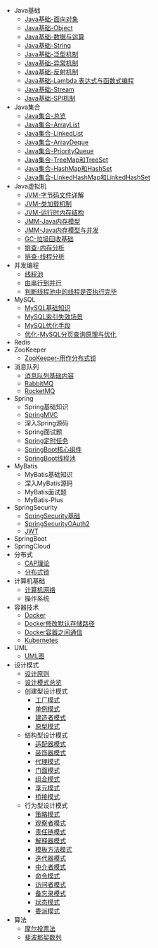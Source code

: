 - Java基础
  - [Java基础-面向对象](docs/Java基础/面向对象.md)
  - [Java基础-Object](docs/Java基础/Object.md)
  - [Java基础-数据与运算](docs/Java基础/数据与运算.md)
  - [Java基础-String](docs/Java基础/String.md)
  - [Java基础-泛型机制](docs/Java基础/泛型机制.md)
  - [Java基础-异常机制](docs/Java基础/异常机制.md)
  - [Java基础-反射机制](docs/Java基础/反射机制.md)
  - [Java基础-Lambda 表达式与函数式编程](docs/Java基础/Lambda表达式与函数式编程.md)
  - [Java基础-Stream](docs/Java基础/Stream.md)
  - [Java基础-SPI机制](docs/Java基础/SPI机制.md)
- Java集合
  - [Java集合-总览](docs/Java集合/总览.md)
  - [Java集合-ArrayList](docs/Java集合/ArrayList.md)
  - [Java集合-LinkedList](docs/Java集合/LinkedList.md)
  - [Java集合-ArrayDeque](docs/Java集合/ArrayDeque.md)
  - [Java集合-PriorityQueue](docs/Java集合/PriorityQueue.md)
  - [Java集合-TreeMap和TreeSet](docs/Java集合/TreeMap&TreeSet.md)
  - [Java集合-HashMap和HashSet](docs/Java集合/HashMap&HashSet.md)
  - [Java集合-LinkedHashMap和LinkedHashSet](docs/Java集合/LinkedHashMap&LinkedHashSet.md)
- Java虚拟机
  - [JVM-字节码文件详解](docs/Java虚拟机/字节码文件.md)
  - [JVM-类加载机制](docs/Java虚拟机/类加载机制.md)
  - [JVM-运行时内存结构](docs/Java虚拟机/运行时内存结构)
  - [JMM-Java内存模型](docs/Java虚拟机/物理内存模型)
  - [JMM-Java内存模型与并发](docs/Java虚拟机/Java内存模型与并发)
  - [GC-垃圾回收基础](docs/Java虚拟机/垃圾回收基础.md)
  - [排查-内存分析](docs/Java虚拟机/内存分析.md)
  - [排查-线程分析](docs/Java虚拟机/线程堆栈分析.md)
- 并发编程
  - [线程池](docs/并发/线程池.md)
  - [由串行到并行](docs/并发/由串行到并行.md)
  - [判断线程池中的线程是否执行完毕](docs/并发/判断线程池中的线程是否执行完毕.md)
- MySQL
  - [MySQL基础知识](docs/MySQL/MySQL.md)
  - [MySQL索引失效场景](docs/MySQL/MySQL索引失效场景.md)
  - [MySQL优化手段](docs/MySQL/MySQL优化.md)
  - [优化-MySQL分页查询原理与优化](docs/MySQL/分页查询优化与思考.md)
- Redis
- ZooKeeper
  - [ZooKeeper-用作分布式锁](docs/ZooKeeper分布式锁.md)
- 消息队列
  - [消息队列基础内容](docs/消息队列/MessageQueue.md)
  - [RabbitMQ](docs/消息队列/RabbitMQ.md)
  - [RocketMQ](docs/消息队列/RocketMQ.md)
- Spring
  - Spring基础知识
  - [SpringMVC](docs/Spring/SpringMVC.md)
  - 深入Spring源码
  - Spring面试题
  - [Spring定时任务](docs/Spring/Spring定时任务.md)
  - [SpringBoot核心组件](docs/Spring/SpringBoot核心组件.md)
  - [SpringBoot线程池](docs/Spring/SpringBoot线程池.md)
- MyBatis
  - MyBatis基础知识
  - 深入MyBatis源码
  - MyBatis面试题
  - MyBatis-Plus
- SpringSecurity
  - [SpringSecurity基础](docs/SpringSecurity/SpringSecurity.md)
  - [SpringSecurityOAuth2](docs/SpringSecurity/OAuth2.md)
  - [JWT](docs/SpringSecurity/JWT.md)
- SpringBoot
- SpringCloud
- 分布式
  - [CAP理论](docs/分布式/CAP理论.md)
  - [分布式锁](docs/分布式/分布式锁.md)
- 计算机基础
  - [计算机网络](docs/网络/Network.md)
  - 操作系统
- 容器技术
  - [Docker](docs/容器/Docker.md)
  - [Docker修改默认存储路径](docs/容器/Docker修改默认存储路径.md)
  - [Docker容器之间通信](docs/容器/Docker容器之间通信.md)
  - [Kubernetes](docs/容器/Kubernetes.md)
- UML
  - [UML图](docs/UML.md)
- 设计模式
  - [设计原则](docs/设计模式/设计原则)
  - [设计模式总览](docs/设计模式/设计模式总览)
  - 创建型设计模式
    - [工厂模式](docs/设计模式/工厂模式)
    - [单例模式](docs/设计模式/单例模式)
    - [建造者模式](docs/设计模式/建造者模式)
    - [原型模式](docs/设计模式/原型模式)
  - 结构型设计模式
    - [适配器模式](docs/设计模式/适配器模式)
    - [装饰器模式](docs/设计模式/装饰器模式)
    - [代理模式](docs/设计模式/代理模式)
    - [门面模式](docs/设计模式/门面模式)
    - [组合模式](docs/设计模式/组合模式)
    - [享元模式](docs/设计模式/享元模式)
    - [桥接模式](docs/设计模式/桥接模式)
  - 行为型设计模式
    - [策略模式](docs/设计模式/策略模式)
    - [观察者模式](docs/设计模式/观察者模式)
    - [责任链模式](docs/设计模式/责任链模式)
    - [解释器模式](docs/设计模式/解释器模式)
    - [模板方法模式](docs/设计模式/模板方法模式)
    - [迭代器模式](docs/设计模式/迭代器模式)
    - [中介者模式](docs/设计模式/中介者模式)
    - [命令模式](docs/设计模式/命令模式)
    - [访问者模式](docs/设计模式/访问者模式)
    - [备忘录模式](docs/设计模式/备忘录模式)
    - [状态模式](docs/设计模式/状态模式)
    - [委派模式](docs/设计模式/委派模式)
- 算法
  - [摩尔投票法](docs/算法/摩尔投票法)
  - [斐波那契数列](docs/算法/斐波那契数列)